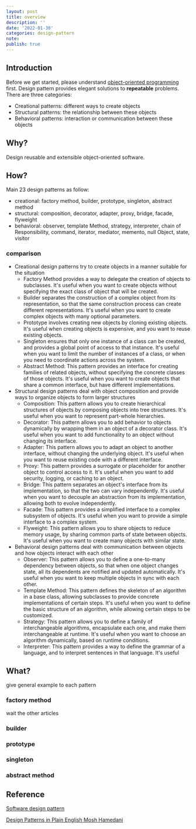 ```yaml
---
layout: post
title: overview
description: ''
date: '2022-01-30'
categories: design-pattern
note:
publish: true
---
```


## Introduction

Before we get started, please understand [object-oriented programming]({{site.baseurl}}/concept/2021/11/21/Object-Oriented-Programming.html) first. Design pattern provides elegant solutions to **repeatable** problems. There are three categories:

* Creational patterns: different ways to create objects
* Structural patterns: the relationship between these objects
* Behavioral patterns: interaction or communication between these objects

## Why?

Design reusable and extensible object-oriented software.

## How?

Main 23 design patterns as follow:

* creational: factory method, builder, prototype, singleton, abstract method
* structural: composition, decorator, adapter, proxy, bridge, facade, flyweight
* behavioral: observer, template Method, strategy, interpreter, chain of Responsibility, command, iterator, mediator, memento, null Object, state, visitor

### comparison

* Creational design patterns try to create objects in a manner suitable for the situation
  * Factory Method provides a way to delegate the creation of objects to subclasses. It's useful when you want to create objects without specifying the exact class of object that will be created.
  * Builder separates the construction of a complex object from its representation, so that the same construction process can create different representations. It's useful when you want to create complex objects with many optional parameters.
  * Prototype involves creating new objects by cloning existing objects. It's useful when creating objects is expensive, and you want to reuse existing objects.
  * Singleton ensures that only one instance of a class can be created, and provides a global point of access to that instance. It's useful when you want to limit the number of instances of a class, or when you need to coordinate actions across the system.
  * Abstract Method: This pattern provides an interface for creating families of related objects, without specifying the concrete classes of those objects. It's useful when you want to create objects that share a common interface, but have different implementations.
* Structural design patterns deal with object composition and provide ways to organize objects to form larger structures
  * Composition: This pattern allows you to create hierarchical structures of objects by composing objects into tree structures. It's useful when you want to represent part-whole hierarchies.
  * Decorator: This pattern allows you to add behavior to objects dynamically by wrapping them in an object of a decorator class. It's useful when you want to add functionality to an object without changing its interface.
  * Adapter: This pattern allows you to adapt an object to another interface, without changing the underlying object. It's useful when you want to reuse existing code with a different interface.
  * Proxy: This pattern provides a surrogate or placeholder for another object to control access to it. It's useful when you want to add security, logging, or caching to an object.
  * Bridge: This pattern separates an object's interface from its implementation, so that the two can vary independently. It's useful when you want to decouple an abstraction from its implementation, allowing both to evolve independently.
  * Facade: This pattern provides a simplified interface to a complex subsystem of objects. It's useful when you want to provide a simple interface to a complex system.
  * Flyweight: This pattern allows you to share objects to reduce memory usage, by sharing common parts of state between objects. It's useful when you want to create many objects with similar state.
* Behavioral design patterns deal with communication between objects and how objects interact with each other
  * Observer: This pattern allows you to define a one-to-many dependency between objects, so that when one object changes state, all its dependents are notified and updated automatically. It's useful when you want to keep multiple objects in sync with each other.
  * Template Method: This pattern defines the skeleton of an algorithm in a base class, allowing subclasses to provide concrete implementations of certain steps. It's useful when you want to define the basic structure of an algorithm, while allowing certain steps to be customized.
  * Strategy: This pattern allows you to define a family of interchangeable algorithms, encapsulate each one, and make them interchangeable at runtime. It's useful when you want to choose an algorithm dynamically, based on runtime conditions.
  * Interpreter: This pattern provides a way to define the grammar of a language, and to interpret sentences in that language. It's useful

## What?

give general example to each pattern

### factory method

wait the other articles

### builder

### prototype

### singleton

### abstract method

## Reference

[Software design pattern](https://en.wikipedia.org/wiki/Software_design_pattern)

[Design Patterns in Plain English Mosh Hamedani](https://www.youtube.com/watch?v=NU_1StN5Tkk)
